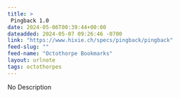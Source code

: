 ```yaml
---
title: > 
 Pingback 1.0
date: 2024-05-06T00:39:44+00:00
dateadded: 2024-05-07 09:26:46 -0700
link: "https://www.hixie.ch/specs/pingback/pingback"
feed-slug: ""
feed-name: "Octothorpe Bookmarks"
layout: urlnote
tags: octothorpes
--- 
```

No Description
 <!-- end excerpt --> 
